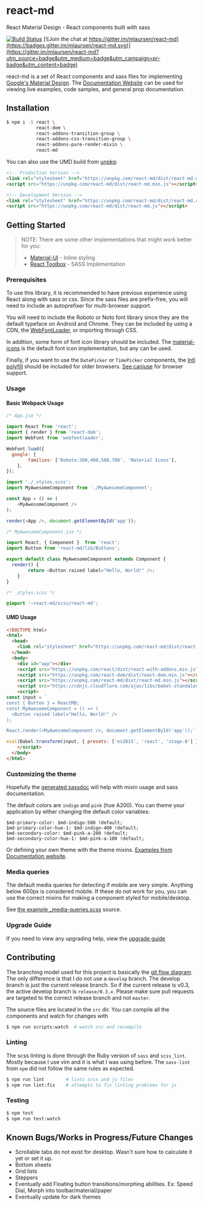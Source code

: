 # react-md
React Material Design - React components built with sass

[![Build Status](https://travis-ci.org/mlaursen/react-md.svg?branch=master)](https://travis-ci.org/mlaursen/react-md)
[![Join the chat at https://gitter.im/mlaursen/react-md](https://badges.gitter.im/mlaursen/react-md.svg)](https://gitter.im/mlaursen/react-md?utm_source=badge&utm_medium=badge&utm_campaign=pr-badge&utm_content=badge)

react-md is a set of React components and sass files for implementing [Google's Material Design](https://material.google.com). The
[Documentation Website](http://react-md.mlaursen.com) can be used for viewing live examples, code samples, and general prop documentation.

## Installation

```bash
$ npm i -S react \
           react-dom \
           react-addons-transition-group \
           react-addons-css-transition-group \
           react-addons-pure-render-mixin \
           react-md
```

You can also use the UMD build from [unpkg](https://unpkg.com/#/):

```html
<!-- Production Version -->
<link rel="stylesheet" href="https://unpkg.com/react-md/dist/react-md.min.css">
<script src="https://unpkg.com/react-md/dist/react-md.min.js"></script>

<!-- Development Version -->
<link rel="stylesheet" href="https://unpkg.com/react-md/dist/react-md.css">
<script src="https://unpkg.com/react-md/dist/react-md.js"></script>
```

## Getting Started

> NOTE: There are some other implementations that might work better for you:
> - [Material-UI](https://github.com/callemall/material-ui) - Inline styling
> - [React Toolbox](https://github.com/react-toolbox/react-toolbox) - SASS Implementation


### Prerequisites

To use this library, it is recommended to have previous experience using React along with sass or css. Since the sass files are prefix-free, you will need
to include an autoprefixer for multi-browser support.

You will need to include the Roboto or Noto font library since they are the default typeface on Android and Chrome. They can
be included by using a CDN, the [WebFontLoader](/typekit/webfontloader), or importing through CSS.

In addition, some form of font icon library should be included. The [material-icons](https://design.google.com/icons/) is the default
font icon implementation, but any can be used.

Finally, if you want to use the `DatePicker` or `TimePicker` components, the [Intl polyfill](https://github.com/andyearnshaw/Intl.js) should
be included for older browsers. [See caniuse](http://caniuse.com/#search=intl) for browser support.

### Usage

#### Basic Webpack Usage

```js
/* App.jsx */

import React from 'react';
import { render } from 'react-dom';
import WebFont from 'webfontloader';

WebFont.load({
  google: {
		families: ['Roboto:300,400,500,700', 'Material Icons'],
	},
});

import './_styles.scss';
import MyAwesomeComponent from './MyAwesomeComponent';

const App = () => (
	<MyAwesomeComponent />
);

render(<App />, document.getElementById('app'));
```

```js
/* MyAwesomeComponent.jsx */

import React, { Component }  from 'react';
import Button from 'react-md/lib/Buttons';

export default class MyAwesomeComponent extends Component {
  render() {
		return <Button raised label="Hello, World!" />;
	}
}
```


```scss
/* _styles.scss */

@import '~react-md/scss/react-md';
```

#### UMD Usage

```html
<!DOCTYPE html>
<html>
  <head>
    <link rel="stylesheet" href="https://unpkg.com/react-md/dist/react-md.min.css">
  </head>
  <body>
    <div id="app"></div>
    <script src="https://unpkg.com/react/dist/react-with-addons.min.js"></script>
    <script src="https://unpkg.com/react-dom/dist/react-dom.min.js"></script>
    <script src="https://unpkg.com/react-md/dist/react-md.min.js"></script>
    <script src="https://cdnjs.cloudflare.com/ajax/libs/babel-standalone/6.7.7/babel.min.js"></script>
    <script>
const input = `
const { Button } = ReactMD;
const MyAwesomeComponent = () => (
  <Button raised label="Hello, World!" />
);

React.render(<MyAwesomeComponent />, document.getElementById('app'));`

eval(Babel.transform(input, { presets: ['es2015', 'react', 'stage-0'] }).code);
    </script>
  </body>
</html>
```

### Customizing the theme

Hopefully the [generated sassdoc](http://react-md.mlaursen.com/sassdoc) will help with
mixin usage and sass documentation.

The default colors are `indigo` and `pink` (hue A200). You can theme your application by either changing the default color variables:

```
$md-primary-color: $md-indigo-500 !default;
$md-primary-color-hue-1: $md-indigo-400 !default;
$md-secondary-color: $md-pink-a-200 !default;
$md-secondary-color-hue-1: $md-pink-a-100 !default;
```

Or defining your own theme with the theme mixins.
[Examples from Documentation website](http://react-md.mlaursen.com/customization/themes).

### Media queries

The default media queries for detecting if mobile are very simple. Anything below 600px is considered mobile.
If these do not work for you, you can use the correct mixins for making a component styled
for mobile/desktop.

See [the example \_media-queries.scss](../master/src/scss/_media-queries.scss) source.

### Upgrade Guide

If you need to view any upgrading help, view the [upgrade guide](../master/docs/UpgradeGuide.md)

## Contributing

The branching model used for this project is basically the [git flow diagram](http://nvie.com/img/git-model@2x.png).
The only difference is that I do not use a `develop` branch. The develop branch is just the current release branch.
So if the current release is v0.3, the active develop branch is `release/0.3.x`. Please make sure pull requests
are targeted to the correct release branch and not `master`.

The source files are located in the `src` dir. You can compile all the components and watch for changes with

```bash
$ npm run scripts:watch  # watch src and recompile
```

### Linting
The scss linting is done through the Ruby version of `sass` and `scss_lint`. Mostly because I use vim and it is
what I was using before. The `sass-lint` from `npm` did not follow the same rules as expected.

```bash
$ npm run lint        # lints scss and js files
$ npm run lint:fix    # attempts to fix linting problems for js
```

### Testing

```bash
$ npm test
$ npm run test:watch
```

## Known Bugs/Works in Progress/Future Changes

* Scrollable tabs do not exist for desktop. Wasn't sure how to calculate it yet or set it up.
* Bottom sheets
* Grid lists
* Steppers
* Eventually add Floating button transitions/morphing abilities. Ex: Speed Dial, Morph into toolbar/material/paper
* Eventually update for dark themes
